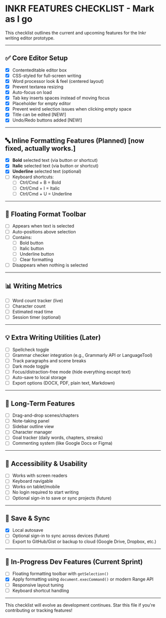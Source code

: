 # INKR FEATURES CHECKLIST - Mark as I go
This checklist outlines the current and upcoming features for the Inkr writing editor prototype.

---

## ✅ Core Editor Setup
- [x] Contenteditable editor box
- [x] CSS-styled for full-screen writing
- [x] Word processor look & feel (centered layout)
- [x] Prevent textarea resizing
- [x] Auto-focus on load
- [x] Tab key inserts spaces instead of moving focus
- [x] Placeholder for empty editor
- [x] Prevent weird selection issues when clicking empty space
- [x] Title can be edited [NEW!]
- [x] Undo/Redo buttons added [NEW!]

---

## 🔤 Inline Formatting Features (Planned) [now fixed, actually works.]
- [x] **Bold** selected text (via button or shortcut)
- [x] **Italic** selected text (via button or shortcut)
- [x] **Underline** selected text (optional)
- [ ] Keyboard shortcuts:  
  - [ ] Ctrl/Cmd + B = Bold  
  - [ ] Ctrl/Cmd + I = Italic  
  - [ ] Ctrl/Cmd + U = Underline  

---

## 🎯 Floating Format Toolbar
- [ ] Appears when text is selected
- [ ] Auto-positions above selection
- [ ] Contains:
  - [ ] Bold button
  - [ ] Italic button
  - [ ] Underline button
  - [ ] Clear formatting
- [ ] Disappears when nothing is selected

---

## 📊 Writing Metrics
- [ ] Word count tracker (live)
- [ ] Character count
- [ ] Estimated read time
- [ ] Session timer (optional)

---

## 💡 Extra Writing Utilities (Later)
- [ ] Spellcheck toggle
- [ ] Grammar checker integration (e.g., Grammarly API or LanguageTool)
- [ ] Track paragraphs and scene breaks
- [ ] Dark mode toggle
- [ ] Focus/distraction-free mode (hide everything except text)
- [ ] Auto-save to local storage
- [ ] Export options (DOCX, PDF, plain text, Markdown)

---

## 🧩 Long-Term Features
- [ ] Drag-and-drop scenes/chapters
- [ ] Note-taking panel
- [ ] Sidebar outline view
- [ ] Character manager
- [ ] Goal tracker (daily words, chapters, streaks)
- [ ] Commenting system (like Google Docs or Figma)

---

## 🔐 Accessibility & Usability
- [ ] Works with screen readers
- [ ] Keyboard navigable
- [ ] Works on tablet/mobile
- [ ] No login required to start writing
- [ ] Optional sign-in to save or sync projects (future)

---

## 💾 Save & Sync
- [x] Local autosave
- [ ] Optional sign-in to sync across devices (future)
- [ ] Export to GitHub/Gist or backup to cloud (Google Drive, Dropbox, etc.)

---

## 🧪 In-Progress Dev Features (Current Sprint)
- [ ] Floating formatting toolbar with `getSelection()`
- [x] Apply formatting using `document.execCommand()` or modern Range API
- [ ] Responsive layout tuning
- [ ] Keyboard shortcut handling

---

This checklist will evolve as development continues. Star this file if you're contributing or tracking features!
